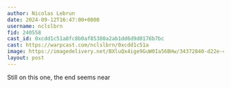 ```yaml
---
author: Nicolas Lebrun
date: 2024-09-12T16:47:00+0000
username: nclslbrn
fid: 240558
cast_id: 0xcdd1c51a8fc8b0af85380a2ab1dd6d9d0176b7bc
cast: https://warpcast.com/nclslbrn/0xcdd1c51a
image: https://imagedelivery.net/BXluQx4ige9GuW0Ia56BHw/34372840-d22e-477f-343c-331463c6c600/original
layout: post
---
```

Still on this one, the end seems near  

<img src='https://imagedelivery.net/BXluQx4ige9GuW0Ia56BHw/34372840-d22e-477f-343c-331463c6c600/original' alt='' referrerpolicy='no-referrer'/>